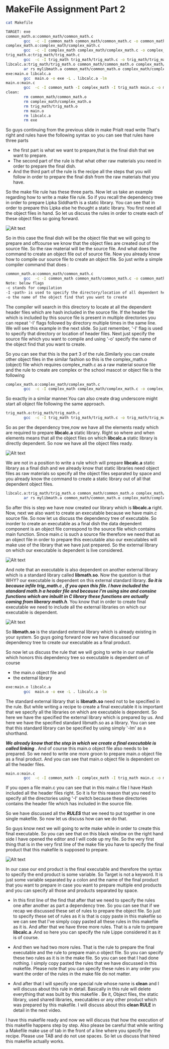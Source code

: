 # MakeFile Assignment Part 2


```sh
cat Makefile

TARGET: exe
common_math.o:common_math/common_math.c
        gcc  -c -I common_math common_math/common_math.c -o common_math/common_math.o
complex_math.o:complex_math/complex_math.c
        gcc  -c -I complex_math complex_math/complex_math.c -o complex_math/complex_math.o        
trig_math.o:trig_math/trig_math.c
        gcc  -c -I trig_math trig_math/trig_math.c -o trig_math/trig_math.o
libcalc.a:trig_math/trig_math.o common_math/common_math.o complex_math/complex_math.o
        ar rs mylibmath.a common_math/common_math.o complex_math/complex_math.o trig_math/trig_math.o
exe:main.o libcalc.a
        gcc  main.o -o exe -L . libcalc.a -lm
main.o:main.c
        gcc  -c -I common_math -I complex_math -I trig_math main.c -o main.o
clean:
        rm common_math/common_math.o
        rm complex_math/complex_math.o
        rm trig_math/trig_math.o
        rm main.o
        rm libcalc.a
        rm exe
```
So guys continuing from the previous slide in make Prialt read write That's right and rules have the following syntax so you can see that rules have three parts 
+ the first part is what we want to prepare,that is the final dish that we want to prepare.  
+ The second part of the rule is that what other raw materials you need in order to prepare the final dish.
+ And the third part of the rule is the recipe all the steps that you will follow in order to prepare the final dish from the raw materials that you have.

So the make file rule has these three parts. Now let us take an example regarding how to write a make file rule. So if you recall the dependency tree in order to prepare Lipka Siddharth is a static library. You can see that in order to prepare this Lipka else he thought a static library. You first need all the object files in hand. So let us discuss the rules in order to create each of these object files so going forward.

![Alt text](../images/MakeFileAssignmentPart2_1.PNG?raw=true "Title")

So in this case the final dish will be the object file that we will going to prepare and offcourse we know that the object files are created out of the source file. So the raw material will be the source file. And what does the command to create an object file out of source file. Now you already know how to compile our source file to create an object file.  So just write a simple compiler command that does : 

```sh
common_math.o:common_math/common_math.c
        gcc  -c -I common_math common_math/common_math.c -o common_math/common_math.o
Note: below flags 
-c stands for compilation
-I <path> is used to specify the directory/location of all dependent header files.
-o the name of the object find that you want to create
```

The compiler will search in this directory to locate at all the dependent header files which are hash included in the source file. If the header file which is included by this source file is present in multiple directories you can repeat '-I' flags followed by directory multiple times in the same line.
We will see this example in the next slide. So just remember, '-I' flag is used to specify that directory or location of header files. Next just specify the source file which you want to compile and using '-o' specify the name of the object find that you want to create.

So you can see that this is the part 3 of the rule.Similarly you can create other object files in the similar fashion so this is the complex_math.o (object) file which requires complex_math.c as a raw material source file and the rule to create are complex or the school mascot or object file is the following

```sh
complex_math.o:complex_math/complex_math.c
        gcc  -c -I complex_math complex_math/complex_math.c -o complex_math/complex_math.o
```
So exactly in a similar manner.You can also create drag underscore might start all object file following the same approach.

```sh
trig_math.o:trig_math/trig_math.c
        gcc  -c -I trig_math trig_math/trig_math.c -o trig_math/trig_math.o
```

So as per the dependency tree,now we have all the elements ready which are required to prepare __libcalc.a__ static library. Right so where and when elements means that all the object files on which __libcalc.a__ static library is directly dependent. So now we have all the object files ready.

![Alt text](../images/MakeFileAssignmentPart2_2.PNG?raw=true "Title")

We are not in a position to write a rule which will prepare __libcalc.a__ static library as a final dish and we already know that static libraries need object files as raw materials so specify all the object files separated by space and you already know the command to create a static library out of all that dependent object files.

```sh
libcalc.a:trig_math/trig_math.o common_math/common_math.o complex_math/complex_math.o
        ar rs mylibmath.a common_math/common_math.o complex_math/complex_math.o trig_math/trig_math.o
```
So after this is step we have now created our library which is __libcalc.a__ right. Now, next we also want to create an executable because we have main.c source file. So now let us discuss the dependency tree of executable. So inorder to create an executable as a final dish the data dependent component is an object file correspond to the source file which contains main function. Since main.c is such a source file therefore we need that as an object file in order to prepare this executable also our executables will make use of the library that we have just prepared. So the external library on which our executable is dependent is live considered.

![Alt text](../images/MakeFileAssignmentPart2_3.PNG?raw=true "Title")

And note that an executable is also dependent on another external library which is a standard library called __libmath.so__. Now the question is that WHY? our executable is dependent on this external standard library. __*So it is because infile trig_math.c , if you open this file. I have included the standard math.h a header file and because I'm using sine and consine functions which are inbuilt in C library these functions are actually coming from liberary math.h*__. You know that in order to create final executable we need to include all the external libraries on which our executable is dependent.

![Alt text](../images/MakeFileAssignmentPart2_4.PNG?raw=true "Title")

So __libmath.so__ is the standard external library which is already existing in your system. So guys going forward now we have discussed our dependency tree to create our executable as a final product.

So now let us discuss the rule that we will going to write in our makefile which honors this dependency tree so executable is dependent on of course 
- the main.o object file and 
- the external library 

```sh
exe:main.o libcalc.a
        gcc  main.o -o exe -L . libcalc.a -lm
```

The standard external library that is __libmath.so__ need not to be specified in the rule. But while writing a recipe to create a final executable it is important that we specify all the libraries on which are executable is dependent. So here we have the specified the external library which is prepared by us.
And here we have the specified standard libmath.so as a library. You can see that this standard library can be specified by using simply '-lm' as a shorthand.

__*We already know that the step in which we create a final executable is called linking*__ . And of course this main.o object file also needs to be prepared. So we need to write one more groon to prepare main.o object file as a final product. And you can see that main.o  object file is dependent on all the header files.

```sh
main.o:main.c
        gcc  -c -I common_math -I complex_math -I trig_math main.c -o main.o
```

If you open a file main.c you can see that in this main.c file I have Hash included all the header files right. So it is for this reason that you need to specify all the directories using '-I' switch because these directories contains the header file which has included in the source file.

So we have discussed all the __*RULES*__ that we need to put together in one single makefile. So now let us discuss how can we do that.

So guys know next we will going to write make while in order to create this final executable. So you can see that on this black window on the right hand side I have opened the editor and I will code up my file. So the very first thing that is in the very first line of the make file you have to specify the final product that this makefile is supposed to prepare.

![Alt text](../images/MakeFileAssignmentPart2_5.PNG?raw=true "Title")

In our case our end product is the final executable and therefore the syntax to specify the end product is some variable. So Target is not a keyword. It is just some variable separated by a colon and the name of the final product that you want to prepare in case you want to prepare multiple end products and you can specify all those and products separated by space.

- In this first line of the find that after that we need to specify the rules one after another as part a dependency tree. So you can see that if we recap we discussed these set of rules to prepare the object file. So just to specify these set of rules as it is that is copy paste in this makefile so we can see that  I've simply copy pasted all these rules in this makefile as it is. And after that we have three more rules. That is a rule to prepare __libcalc.a__ .And so here you can specify the rule Lippe considered it as it is of course. 

- And then we had two more rules. That is the rule to prepare the final executable and the rule to prepare main.o object file. So you can specify these two rules as it is in the make file. So you can see that I had done nothing. I simply copy pasted the rules that we have discussed in this makefile. Please note that you can specify these rules in any order you want the order of the rules in the make file do not matter. 

- And after that I will specify one special rule whose name is __clean__ and I will discuss about this rule in detail. Basically in this rule will delete everything that was built by this makefile . Be it, Object files, the static library, used shared libraries, executables or any other product which was prepared by this makefile. I will discuss about this __clean RULE__ in detail in the next video. 
        
I have this makefile ready and now we will discuss that how the execution of this makefile happens step by step. Also please be careful that while writing a Makefile make use of tab in the front of a line where you specify the recipe. Please use TAB and do not use spaces. So let us discuss that hired this makefile actually works.

